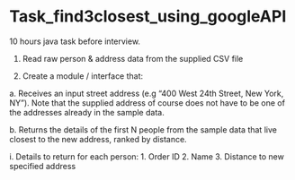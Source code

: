 # Task_find3closest_using_googleAPI
10 hours java task before interview. 


1. Read raw person & address data from the supplied CSV file

2. Create a module / interface that:

  a. Receives an input street address (e.g “400 West 24th Street, New York, NY”). Note that
     the supplied address of course does not have to be one of the addresses already in the
     sample data.
   
  b. Returns the details of the first N people from the sample data that live closest to the new
     address, ranked by distance.
     
   i. Details to return for each person:
                                        1. Order ID
                                        2. Name
                                        3. Distance to new specified address
